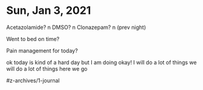 # Sun, Jan 3, 2021
Acetazolamide? n
DMSO? n
Clonazepam? n
(prev night)

Went to bed on time? 

Pain management for today? 


ok today is kind of a hard day but I am doing okay!
I will do a lot of things
we will do a lot of things
here we go



#z-archives/1-journal